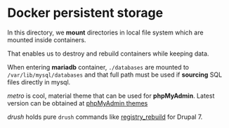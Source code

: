 # Docker persistent storage

In this directory, we **mount** directories in local file system which are mounted inside containers.

That enables us to destroy and rebuild containers while keeping data.

When entering **mariadb** container, `./databases` are mounted to `/var/lib/mysql/databases` and that full path must be used if **sourcing** SQL files directly in mysql.

*metro* is cool, material theme that can be used for **phpMyAdmin**. Latest version can be obtained at [phpMyAdmin themes](https://www.phpmyadmin.net/themes/)

*drush* holds pure `drush` commands like [registry_rebuild](https://www.drupal.org/project/registry_rebuild) for Drupal 7.
